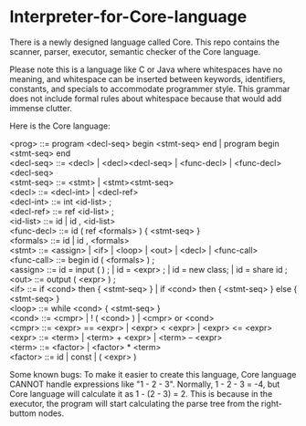 # Interpreter-for-Core-language
There is a newly designed language called Core. This repo contains the scanner, parser, executor, semantic checker of the Core language.

Please note this is a language like C or Java where whitespaces have no meaning, and whitespace can be inserted between keywords, identifiers, constants, and specials to accommodate programmer style. This grammar does not include formal rules about whitespace because that would add immense clutter.

Here is the Core language:

\<prog\> ::= program \<decl-seq\> begin \<stmt-seq\> end | program begin \<stmt-seq\> end<br />
\<decl-seq\> ::= \<decl\> | \<decl\>\<decl-seq\> | \<func-decl\> | \<func-decl\>\<decl-seq\><br />
\<stmt-seq\> ::= \<stmt\> | \<stmt\>\<stmt-seq\><br />
\<decl\> ::= \<decl-int\> | \<decl-ref\><br />
\<decl-int\> ::= int \<id-list\> ;<br />
\<decl-ref\> ::= ref \<id-list\> ;<br />
\<id-list\> ::= id | id , \<id-list\><br />
\<func-decl\> ::= id ( ref \<formals\> ) { \<stmt-seq\> }<br />
\<formals\> ::= id | id , \<formals\><br />
\<stmt\> ::= \<assign\> | \<if\> | \<loop\> | \<out\> | \<decl\> | \<func-call\><br />
\<func-call\> ::= begin id ( \<formals\> ) ;<br />
\<assign\> ::= id = input ( ) ; | id = \<expr\> ; | id = new class; | id = share id ; \<out\> ::= output ( \<expr\> ) ;<br />
\<if\> ::= if \<cond\> then { \<stmt-seq\> } | if \<cond\> then { \<stmt-seq\> } else { \<stmt-seq\> }<br />
\<loop\> ::= while \<cond\> { \<stmt-seq\> }<br />
\<cond\> ::= \<cmpr\> | ! ( \<cond\> ) | \<cmpr\> or \<cond\><br />
\<cmpr\> ::= \<expr\> == \<expr\> | \<expr\> < \<expr\> | \<expr\> <= \<expr\><br />
\<expr\> ::= \<term\> | \<term\> + \<expr\> | \<term\> – \<expr\><br />
\<term\> ::= \<factor\> | \<factor\> * \<term\><br />
\<factor\> ::= id | const | ( \<expr\> )<br />

Some known bugs:
To make it easier to create this language, Core language CANNOT handle expressions like "1 - 2 - 3". Normally, 1 - 2 - 3 = -4, but Core language will calculate it as 1 - (2 - 3) = 2. This is because in the executor, the program will start calculating the parse tree from the right-buttom nodes.
